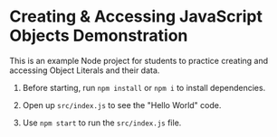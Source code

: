# Creating & Accessing JavaScript Objects Demonstration

This is an example Node project for students to practice creating and accessing Object Literals and their data.

1. Before starting, run `npm install` or `npm i` to install dependencies.

2. Open up `src/index.js` to see the "Hello World" code.

3. Use `npm start` to run the `src/index.js` file.

